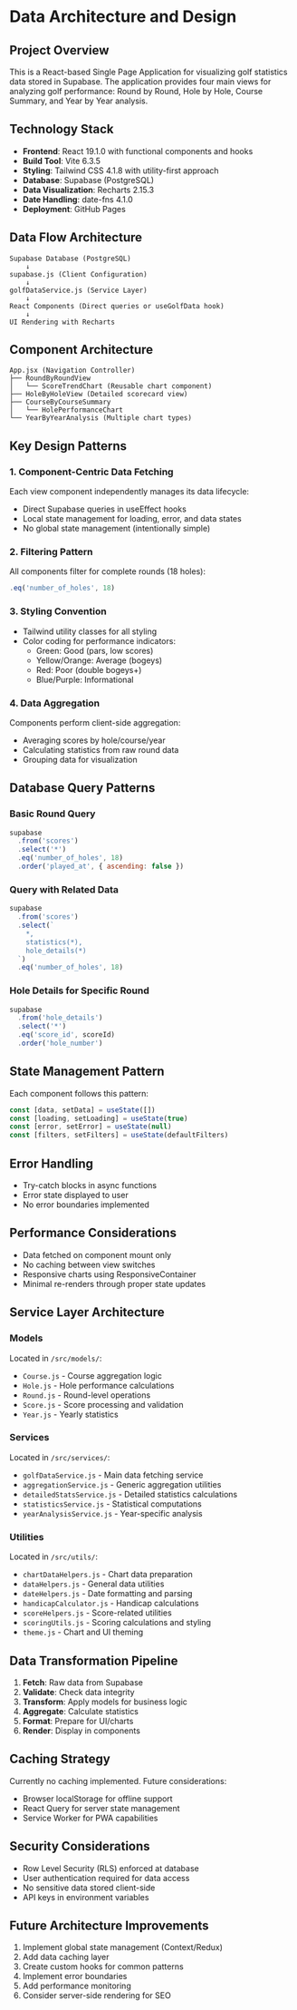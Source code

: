 # Data Architecture and Design

## Project Overview
This is a React-based Single Page Application for visualizing golf statistics data stored in Supabase. The application provides four main views for analyzing golf performance: Round by Round, Hole by Hole, Course Summary, and Year by Year analysis.

## Technology Stack
- **Frontend**: React 19.1.0 with functional components and hooks
- **Build Tool**: Vite 6.3.5
- **Styling**: Tailwind CSS 4.1.8 with utility-first approach
- **Database**: Supabase (PostgreSQL)
- **Data Visualization**: Recharts 2.15.3
- **Date Handling**: date-fns 4.1.0
- **Deployment**: GitHub Pages

## Data Flow Architecture

```
Supabase Database (PostgreSQL)
    ↓
supabase.js (Client Configuration)
    ↓
golfDataService.js (Service Layer)
    ↓
React Components (Direct queries or useGolfData hook)
    ↓
UI Rendering with Recharts
```

## Component Architecture

```
App.jsx (Navigation Controller)
├── RoundByRoundView
│   └── ScoreTrendChart (Reusable chart component)
├── HoleByHoleView (Detailed scorecard view)
├── CourseByCourseSummary
│   └── HolePerformanceChart
└── YearByYearAnalysis (Multiple chart types)
```

## Key Design Patterns

### 1. Component-Centric Data Fetching
Each view component independently manages its data lifecycle:
- Direct Supabase queries in useEffect hooks
- Local state management for loading, error, and data states
- No global state management (intentionally simple)

### 2. Filtering Pattern
All components filter for complete rounds (18 holes):
```javascript
.eq('number_of_holes', 18)
```

### 3. Styling Convention
- Tailwind utility classes for all styling
- Color coding for performance indicators:
  - Green: Good (pars, low scores)
  - Yellow/Orange: Average (bogeys)
  - Red: Poor (double bogeys+)
  - Blue/Purple: Informational

### 4. Data Aggregation
Components perform client-side aggregation:
- Averaging scores by hole/course/year
- Calculating statistics from raw round data
- Grouping data for visualization

## Database Query Patterns

### Basic Round Query
```javascript
supabase
  .from('scores')
  .select('*')
  .eq('number_of_holes', 18)
  .order('played_at', { ascending: false })
```

### Query with Related Data
```javascript
supabase
  .from('scores')
  .select(`
    *,
    statistics(*),
    hole_details(*)
  `)
  .eq('number_of_holes', 18)
```

### Hole Details for Specific Round
```javascript
supabase
  .from('hole_details')
  .select('*')
  .eq('score_id', scoreId)
  .order('hole_number')
```

## State Management Pattern
Each component follows this pattern:
```javascript
const [data, setData] = useState([])
const [loading, setLoading] = useState(true)
const [error, setError] = useState(null)
const [filters, setFilters] = useState(defaultFilters)
```

## Error Handling
- Try-catch blocks in async functions
- Error state displayed to user
- No error boundaries implemented

## Performance Considerations
- Data fetched on component mount only
- No caching between view switches
- Responsive charts using ResponsiveContainer
- Minimal re-renders through proper state updates

## Service Layer Architecture

### Models
Located in `/src/models/`:
- `Course.js` - Course aggregation logic
- `Hole.js` - Hole performance calculations
- `Round.js` - Round-level operations
- `Score.js` - Score processing and validation
- `Year.js` - Yearly statistics

### Services
Located in `/src/services/`:
- `golfDataService.js` - Main data fetching service
- `aggregationService.js` - Generic aggregation utilities
- `detailedStatsService.js` - Detailed statistics calculations
- `statisticsService.js` - Statistical computations
- `yearAnalysisService.js` - Year-specific analysis

### Utilities
Located in `/src/utils/`:
- `chartDataHelpers.js` - Chart data preparation
- `dataHelpers.js` - General data utilities
- `dateHelpers.js` - Date formatting and parsing
- `handicapCalculator.js` - Handicap calculations
- `scoreHelpers.js` - Score-related utilities
- `scoringUtils.js` - Scoring calculations and styling
- `theme.js` - Chart and UI theming

## Data Transformation Pipeline

1. **Fetch**: Raw data from Supabase
2. **Validate**: Check data integrity
3. **Transform**: Apply models for business logic
4. **Aggregate**: Calculate statistics
5. **Format**: Prepare for UI/charts
6. **Render**: Display in components

## Caching Strategy
Currently no caching implemented. Future considerations:
- Browser localStorage for offline support
- React Query for server state management
- Service Worker for PWA capabilities

## Security Considerations
- Row Level Security (RLS) enforced at database
- User authentication required for data access
- No sensitive data stored client-side
- API keys in environment variables

## Future Architecture Improvements
1. Implement global state management (Context/Redux)
2. Add data caching layer
3. Create custom hooks for common patterns
4. Implement error boundaries
5. Add performance monitoring
6. Consider server-side rendering for SEO